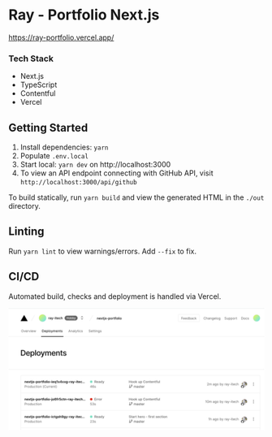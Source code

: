 # Ray - Portfolio Next.js

https://ray-portfolio.vercel.app/

### Tech Stack

- Next.js
- TypeScript
- Contentful
- Vercel

## Getting Started

1. Install dependencies: `yarn`
1. Populate `.env.local`
1. Start local: `yarn dev` on http://localhost:3000
1. To view an API endpoint connecting with GitHub API, visit `http://localhost:3000/api/github`

To build statically, run `yarn build` and view the generated HTML in the `./out` directory.

## Linting

Run `yarn lint` to view warnings/errors. Add `--fix` to fix.

## CI/CD

Automated build, checks and deployment is handled via Vercel.

![Vercel deployments](public/assets/vercel-deployments.png)
